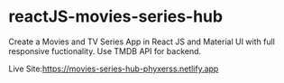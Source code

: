 # reactJS-movies-series-hub
Create a Movies and TV Series App in React JS and Material UI with full responsive fuctionality. Use TMDB API for backend.

Live Site:https://movies-series-hub-phyxerss.netlify.app
